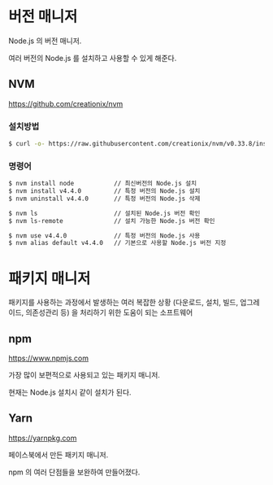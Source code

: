 

# 버전 매니저

Node.js 의 버전 매니저.

여러 버전의 Node.js 를 설치하고 사용할 수 있게 해준다.

## NVM

https://github.com/creationix/nvm

### 설치방법

```bash
$ curl -o- https://raw.githubusercontent.com/creationix/nvm/v0.33.8/install.sh | bash
```

### 명령어

```bash
$ nvm install node           // 최신버전의 Node.js 설치
$ nvm install v4.4.0         // 특정 버전의 Node.js 설치
$ nvm uninstall v4.4.0       // 특정 버전의 Node.js 삭제

$ nvm ls                     // 설치된 Node.js 버전 확인
$ nvm ls-remote              // 설치 가능한 Node.js 버전 확인

$ nvm use v4.4.0             // 특정 버전의 Node.js 사용
$ nvm alias default v4.4.0   // 기본으로 사용할 Node.js 버전 지정
```

# 패키지 매니저

패키지를 사용하는 과정에서 발생하는 여러 복잡한 상황 \(다운로드, 설치, 빌드, 업그레이드, 의존성관리 등\) 을 처리하기 위한 도움이 되는 소프트웨어

## npm

https://www.npmjs.com

가장 많이 보편적으로 사용되고 있는 패키지 매니저.

현재는 Node.js 설치시 같이 설치가 된다.

## Yarn

https://yarnpkg.com

페이스북에서 만든 패키지 매니저.

npm 의 여러 단점들을 보완하여 만들어졌다.







